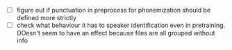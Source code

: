 - [ ] figure out if punctuation in preprocess for phonemization should be defined more strictly
- [ ] check what behaviour it has to speaker identification even in pretraining. DOesn't seem to have an effect because files are all grouped without info